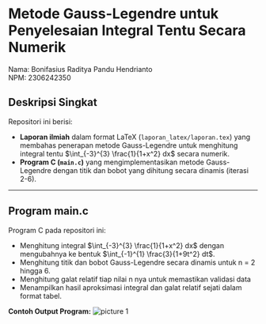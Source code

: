 # Metode Gauss-Legendre untuk Penyelesaian Integral Tentu Secara Numerik

Nama: Bonifasius Raditya Pandu Hendrianto  
NPM: 2306242350

## Deskripsi Singkat

Repositori ini berisi:
- **Laporan ilmiah** dalam format LaTeX (`laporan_latex/laporan.tex`) yang membahas penerapan metode Gauss-Legendre untuk menghitung integral tentu $\int_{-3}^{3} \frac{1}{1+x^2} dx$ secara numerik.
- **Program C (`main.c`)** yang mengimplementasikan metode Gauss-Legendre dengan titik dan bobot yang dihitung secara dinamis (iterasi 2-6).

---

## Program main.c

Program C pada repositori ini:
- Menghitung integral $\int_{-3}^{3} \frac{1}{1+x^2} dx$ dengan mengubahnya ke bentuk $\int_{-1}^{1} \frac{3}{1+9t^2} dt$.
- Menghitung titik dan bobot Gauss-Legendre secara dinamis untuk n = 2 hingga 6.
- Menghitung galat relatif tiap nilai n nya untuk memastikan validasi data
- Menampilkan hasil aproksimasi integral dan galat relatif sejati dalam format tabel.

**Contoh Output Program:**
![picture 1](https://i.imgur.com/0qypuNt.png)  
